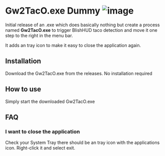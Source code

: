 # Gw2TacO.exe Dummy ![image](https://github.com/KenediaDev/Gw2TacO-Dummy/assets/102288477/81ac949a-973d-4adb-81d1-b6f01612f609)

Initial release of an .exe which does basically nothing but create a process named **Gw2TacO.exe** to trigger BlishHUD taco detection and move it one step to the right in the menu bar.

It adds an tray icon to make it easy to close the application again.

## Installation
Download the Gw2TacO.exe from the releases. No installation required

## How to use
Simply start the downloaded Gw2TacO.exe

## FAQ

### I want to close the application
Check your System Tray there should be an tray icon with the applications icon. Right-click it and select exit.
